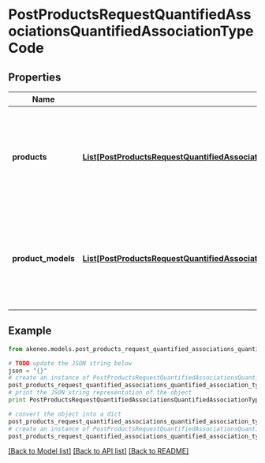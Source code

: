 # PostProductsRequestQuantifiedAssociationsQuantifiedAssociationTypeCode


## Properties
Name | Type | Description | Notes
------------ | ------------- | ------------- | -------------
**products** | [**List[PostProductsRequestQuantifiedAssociationsQuantifiedAssociationTypeCodeProductsInner]**](PostProductsRequestQuantifiedAssociationsQuantifiedAssociationTypeCodeProductsInner.md) | Array of objects containing product identifiers and quantities with which the product is in relation | [optional] 
**product_models** | [**List[PostProductsRequestQuantifiedAssociationsQuantifiedAssociationTypeCodeProductModelsInner]**](PostProductsRequestQuantifiedAssociationsQuantifiedAssociationTypeCodeProductModelsInner.md) | Array of objects containing product model codes and quantities with which the product is in relation | [optional] 

## Example

```python
from akeneo.models.post_products_request_quantified_associations_quantified_association_type_code import PostProductsRequestQuantifiedAssociationsQuantifiedAssociationTypeCode

# TODO update the JSON string below
json = "{}"
# create an instance of PostProductsRequestQuantifiedAssociationsQuantifiedAssociationTypeCode from a JSON string
post_products_request_quantified_associations_quantified_association_type_code_instance = PostProductsRequestQuantifiedAssociationsQuantifiedAssociationTypeCode.from_json(json)
# print the JSON string representation of the object
print PostProductsRequestQuantifiedAssociationsQuantifiedAssociationTypeCode.to_json()

# convert the object into a dict
post_products_request_quantified_associations_quantified_association_type_code_dict = post_products_request_quantified_associations_quantified_association_type_code_instance.to_dict()
# create an instance of PostProductsRequestQuantifiedAssociationsQuantifiedAssociationTypeCode from a dict
post_products_request_quantified_associations_quantified_association_type_code_form_dict = post_products_request_quantified_associations_quantified_association_type_code.from_dict(post_products_request_quantified_associations_quantified_association_type_code_dict)
```
[[Back to Model list]](../README.md#documentation-for-models) [[Back to API list]](../README.md#documentation-for-api-endpoints) [[Back to README]](../README.md)


